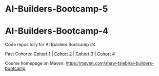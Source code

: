 # AI-Builders-Bootcamp-5
# AI-Builders-Bootcamp-4
Code repository for AI Builders Bootcamp #4

Past Cohorts: [Cohort 1](https://github.com/ShawhinT/AI-Builders-Bootcamp-1) | [Cohort 2](https://github.com/ShawhinT/AI-Builders-Bootcamp-2) | [Cohort 3](https://github.com/ShawhinT/AI-Builders-Bootcamp-3) | [Cohort 4](https://github.com/ShawhinT/AI-Builders-Bootcamp-4)

Course homepage on Maven: https://maven.com/shaw-talebi/ai-builders-bootcamp
